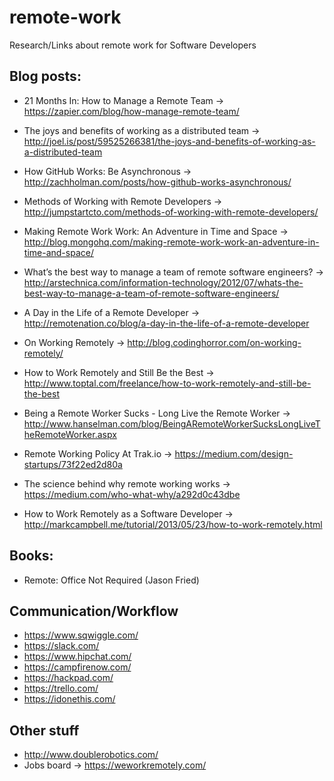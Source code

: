 remote-work
===========

Research/Links about remote work for Software Developers

## Blog posts:
- 21 Months In: How to Manage a Remote Team -> https://zapier.com/blog/how-manage-remote-team/

- The joys and benefits of working as a distributed team -> http://joel.is/post/59525266381/the-joys-and-benefits-of-working-as-a-distributed-team

- How GitHub Works: Be Asynchronous -> http://zachholman.com/posts/how-github-works-asynchronous/

- Methods of Working with Remote Developers -> http://jumpstartcto.com/methods-of-working-with-remote-developers/

- Making Remote Work Work: An Adventure in Time and Space -> http://blog.mongohq.com/making-remote-work-work-an-adventure-in-time-and-space/

- What’s the best way to manage a team of remote software engineers? -> http://arstechnica.com/information-technology/2012/07/whats-the-best-way-to-manage-a-team-of-remote-software-engineers/

- A Day in the Life of a Remote Developer -> http://remotenation.co/blog/a-day-in-the-life-of-a-remote-developer

- On Working Remotely -> http://blog.codinghorror.com/on-working-remotely/

- How to Work Remotely and Still Be the Best -> http://www.toptal.com/freelance/how-to-work-remotely-and-still-be-the-best

- Being a Remote Worker Sucks - Long Live the Remote Worker -> http://www.hanselman.com/blog/BeingARemoteWorkerSucksLongLiveTheRemoteWorker.aspx

- Remote Working Policy At Trak.io -> https://medium.com/design-startups/73f22ed2d80a

- The science behind why remote working works -> https://medium.com/who-what-why/a292d0c43dbe

- How to Work Remotely as a Software Developer -> http://markcampbell.me/tutorial/2013/05/23/how-to-work-remotely.html


## Books:
- Remote: Office Not Required (Jason Fried)



## Communication/Workflow
- https://www.sqwiggle.com/
- https://slack.com/
- https://www.hipchat.com/
- https://campfirenow.com/
- https://hackpad.com/
- https://trello.com/
- https://idonethis.com/

## Other stuff
- http://www.doublerobotics.com/
- Jobs board -> https://weworkremotely.com/
